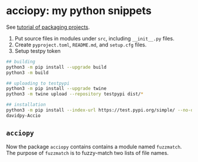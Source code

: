 # acciopy: my python snippets

See [tutorial of packaging
projects](https://packaging.python.org/tutorials/packaging-projects/).

1. Put source files in modules under `src`, including `__init__.py` files.
1. Create `pyproject.toml`, `README.md`, and `setup.cfg` files.
1. Setup testpy token

```bash
## building
python3 -m pip install --upgrade build
python3 -m build

## uploading to testpypi
python3 -m pip install --upgrade twine
python3 -m twine upload --repository testpypi dist/*

## installation
python3 -m pip install --index-url https://test.pypi.org/simple/ --no-deps
davidpy-Accio
```

## `acciopy`

Now the package `acciopy` contains contains a module named `fuzzmatch`. The
purpose of `fuzzmatch` is to fuzzy-match two lists of file names.

